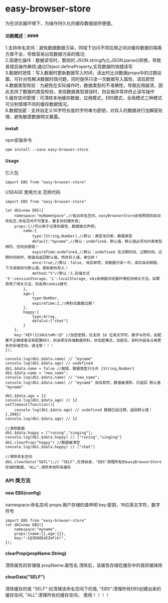 # easy-browser-store #

为在浏览器环境下，为操作持久化的缓存数据提供便捷。<br>

#### 功能概述：####
1.支持命名空间：避免数据数据污染，同域下访问不同应用之间对缓存数据的隔离方案不全，导致容易出现数据污染的情况;<br>
2.简便化操作：数据读写时，繁琐的 JSON.stringify(),JSON.parse()转换，导致易错且操作麻烦;通过Object.defineProperty,实现数据的快捷读写<br>
3.数据时效性：写入数据时更新数据写入时间，读出时比对数据props中的过期设置，可针对性解决数据时效问题，同时提供只读一次数据写入属性，读后即焚<br>
4.数据类型校验：为避免在实际操作时，数据类型的不准确性，导致应用崩溃，因此支持了数据的类型校验，发现数据类型错误时，则会报异常并终止读写操作<br>
5.缓存空间管理：可清除本地缓存数据，应用模式，EBS模式，全局模式三种模式可分别情理不同的缓存数据情况。<br>
6.数据加密：支持自定义16字符长度的字符串为密钥，对存入的数据进行加解密处理，避免敏感数据明文暴露。<br>
#### install ####
npm安装命令
```
npm install --save easy-browser-store
```

#### Usage ####

引入包
```
import EBS from "easy-browser-store"
```

USEAGE 使用方法 范例代码

```
import EBS from "easy-browser-store"

let db1=new EBS({
    namespace:"myNameSpace",//给出命名空间，easyBrowserStore会依照规则自动命名空,命名空间不可重复，重复则创建失效;
    props:{//可以用于记录的属性，数据格式声明;
        name:{
            type:[String,Number],//默认：类型无约束，数据类型
            default:"myname",//默认：undefined，默认值，默认值必须与约束类型相符，否则会报错！
            expireTime:undefined,//默认：undefined 无过期时间，过期时间，过期时间到时，取值会返回默认值，而非存入值，单位秒！
            once:true,//默认：false, 阅后即焚，该数据只读一次，读后自动销毁，下次读取则为默认值，直到新的存入！
            method:"S"//默认：S,存储方式 'S':sessionStorage，'L':localStorage, ebs会根据浏览器环境检测相关方法，如果禁用了相关方法，则会用cookie替代
        }，
        age:{
            type:Number,
            expireTime:2,//两秒后数据过期！
        },
        hoppy:{
            type:Array,
            defalut:["chat"]
        }
    },
    key:"XEF!1234UiteM~!@" //加密密钥，仅支持 16 位英文字符，数字与符号，如配置不正确或者没有配置KEY，则会明文存储数据资料，非加密模式，加密后，资料内容会占用更多的存储空间，请注意！！！
});

console.log(db1.$data.name) // "myname"
console.log(db1.$data.age) // undefined
db1.$data.name = false //报错，数据类型只允许 [String,Number]
db1.$data.name = "new_name";
console.log(db1.$data.name) // "new_name";
console.log(db1.$data.name) // "myname" 阅后即焚，数值被清除，只返回 默认值 "myname"

db1.$data.age = 12
console.log(db1.$data.age) // 12
setTimeout(function(){
    console.log(db1.$data.age) // undefined 数据已经过期，返回默认值！
},2001)
console.log(db1.$data.age) // 12

//清除数据
db1.$data.hoppy = ["runing","singing"];
console.log(db1.$data.hoppy) // ["runing","singing"]
db1.clearProp("hoppy") //数据被清空
console.log(db1.$data.hoppy) // ["chat"]

//清除命名空间
db1.clearData("SEFL");// "SELF",仅清自身，"EBS"清理所有的easyBrowserStore存储的数据，"ALL",清除本地所有缓存 
```

### API 类方法 ###
#### new EBS(config)<br> ####
namespace:命名空间
props:用户存储的值申明
key:密钥，16位英文字符，数字符号

```
import EBS from "easy-browser-store"
let db2=new EBS({
    namespace:"myname",
    props:{name:{},age:{}},
    key:"~1@3DAQEeEZeFik!",
});
```
####  clearProp(propName:String) #### 
清除属性的存储值
propName:属性名
清除后，该属性存储在缓存中的值将被抹除

####  clearData("SELF") #### 
清除缓存的值
"SELF":仅清理该命名空间下的值,
"EBS":清理所有EBS创建出来的缓存空间,
"ALL":清理所有的缓存空间， 慎用！！！！
